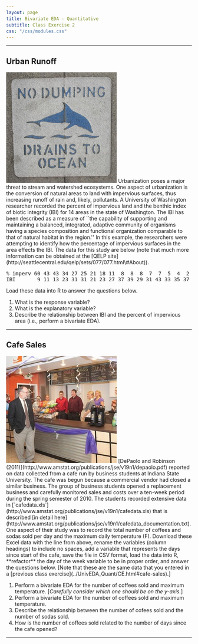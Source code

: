 ```yaml
---
layout: page
title: Bivariate EDA - Quantitative
subtitle: Class Exercise 2
css: "/css/modules.css"
---
```


----

## Urban Runoff
<img src="../zimgs/no-dumping-drains-to-ocean.jpg" alt="No Dumping" class="img-right">
Urbanization poses a major threat to stream and watershed ecosystems.  One aspect of urbanization is the conversion of natural areas to land with impervious surfaces, thus increasing runoff of rain and, likely, pollutants.  A University of Washington researcher recorded the percent of impervious land and the benthic index of biotic integrity (IBI) for 14 areas in the state of Washington.  The IBI has been described as a measure of ``the capability of supporting and maintaining a balanced, integrated, adaptive community of organisms having a species composition and functional organization comparable to that of natural habitat in the region.''  In this example, the researchers were attempting to identify how the percentage of impervious surfaces in the area effects the IBI.  The data for this study are below (note that much more information can be obtained at the [QELP site](http://seattlecentral.edu/qelp/sets/077/077.html\#About)).

<pre>
% imperv 60 43 43 34 27 25 21 18 11  8  8  8  7  7  5  4  2
IBI       9 11 13 23 31 31 21 23 27 37 39 29 31 43 33 35 37
</pre>

Load these data into R to answer the questions below.

1. What is the response variable?
1. What is the explanatory variable?
1. Describe the relationship between IBI and the percent of impervious area (i.e., perform a bivariate EDA).

----

## Cafe Sales
<img src="../zimgs/cafe.jpg" alt="Cafe" class="img-right">
[DePaolo and Robinson (2011)](http://www.amstat.org/publications/jse/v19n1/depaolo.pdf) reported on data collected from a cafe run by business students at Indiana State University.  The cafe was begun because a commercial vendor had closed a similar business.  The group of business students opened a replacement business and carefully monitored sales and costs over a ten-week period during the spring semester of 2010.  The students recorded extensive data in [`cafedata.xls`](http://www.amstat.org/publications/jse/v19n1/cafedata.xls) that is described [in detail here](http://www.amstat.org/publications/jse/v19n1/cafedata_documentation.txt).  One aspect of their study was to record the total number of coffees and sodas sold per day and the maximum daily temperature (F).  Download these Excel data with the line from above, rename the variables (column headings) to include no spaces, add a variable that represents the days since start of the cafe, save the file in CSV format, load the data into R, **refactor** the day of the week variable to be in proper order, and answer the questions below.  [Note that these are the same data that you entered in a [previous class exercise](../UnivEDA_Quant/CE.html#cafe-sales).]

1. Perform a bivariate EDA for the number of coffees sold and maximum temperature. [*Carefully consider which one should be on the y-axis.*]
1. Perform a bivariate EDA for the number of coffees sold and maximum temperature. 
1. Describe the relationship between the number of cofees sold and the number of sodas sold.
1. How is the number of coffees sold related to the number of days since the cafe opened?

----

